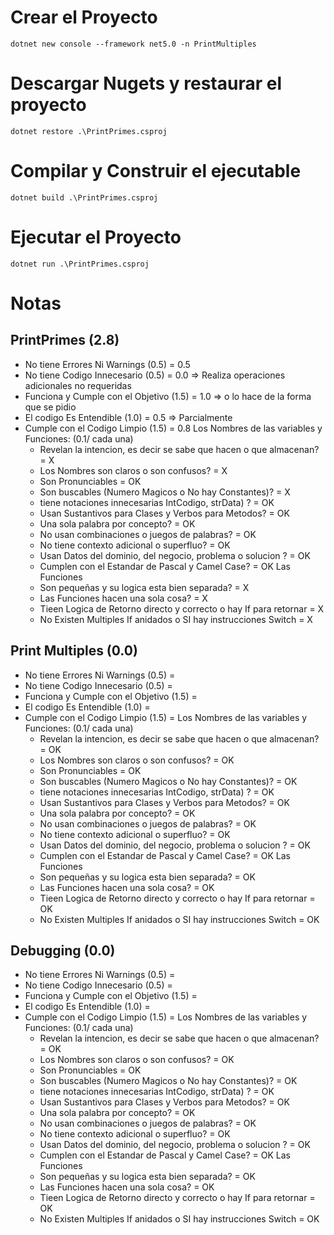 # Crear el Proyecto

```
dotnet new console --framework net5.0 -n PrintMultiples
```
# Descargar Nugets y restaurar el proyecto

```
dotnet restore .\PrintPrimes.csproj
```

# Compilar y Construir el ejecutable

```
dotnet build .\PrintPrimes.csproj
```

# Ejecutar el Proyecto

```
dotnet run .\PrintPrimes.csproj
```
# Notas
## PrintPrimes (2.8)
- No tiene Errores Ni Warnings (0.5)      = 0.5
- No tiene Codigo Innecesario  (0.5)      = 0.0 => Realiza operaciones adicionales no requeridas
- Funciona y Cumple con el Objetivo (1.5) = 1.0 => o lo hace de la forma que se pidio
- El codigo Es Entendible (1.0)           = 0.5 => Parcialmente
- Cumple con el Codigo Limpio (1.5)       = 0.8
  Los Nombres de las variables y Funciones: (0.1/ cada una)
  - Revelan la intencion, es decir se sabe que hacen o que almacenan? = X
  - Los Nombres son claros o son confusos?                            = X
  - Son Pronunciables                                                 = OK
  - Son buscables (Numero Magicos o No hay Constantes)?               = X
  - tiene notaciones innecesarias IntCodigo, strData) ?               = OK
  - Usan Sustantivos para Clases y Verbos para Metodos?               = OK
  - Una sola palabra por concepto?                                    = OK
  - No usan combinaciones o juegos de palabras?                       = OK
  - No tiene contexto adicional o superfluo?                          = OK
  - Usan Datos del dominio, del negocio, problema o solucion ?        = OK
  - Cumplen con el Estandar de Pascal y Camel Case?                   = OK
  Las Funciones                                                         
  - Son pequeñas y su logica esta bien separada?                      = X
  - Las Funciones hacen una sola cosa?                                = X
  - Tieen Logica de Retorno directo y correcto o hay If para retornar = X
  - No Existen Multiples If anidados o SI hay instrucciones Switch    = X

## Print Multiples (0.0)
- No tiene Errores Ni Warnings (0.5)      = 
- No tiene Codigo Innecesario  (0.5)      = 
- Funciona y Cumple con el Objetivo (1.5) = 
- El codigo Es Entendible (1.0)           = 
- Cumple con el Codigo Limpio (1.5)       = 
  Los Nombres de las variables y Funciones: (0.1/ cada una)
  - Revelan la intencion, es decir se sabe que hacen o que almacenan? = OK
  - Los Nombres son claros o son confusos?                            = OK
  - Son Pronunciables                                                 = OK
  - Son buscables (Numero Magicos o No hay Constantes)?               = OK
  - tiene notaciones innecesarias IntCodigo, strData) ?               = OK
  - Usan Sustantivos para Clases y Verbos para Metodos?               = OK
  - Una sola palabra por concepto?                                    = OK
  - No usan combinaciones o juegos de palabras?                       = OK
  - No tiene contexto adicional o superfluo?                          = OK
  - Usan Datos del dominio, del negocio, problema o solucion ?        = OK
  - Cumplen con el Estandar de Pascal y Camel Case?                   = OK
  Las Funciones                                                         
  - Son pequeñas y su logica esta bien separada?                      = OK
  - Las Funciones hacen una sola cosa?                                = OK
  - Tieen Logica de Retorno directo y correcto o hay If para retornar = OK
  - No Existen Multiples If anidados o SI hay instrucciones Switch    = OK

## Debugging (0.0)
- No tiene Errores Ni Warnings (0.5)      = 
- No tiene Codigo Innecesario  (0.5)      = 
- Funciona y Cumple con el Objetivo (1.5) = 
- El codigo Es Entendible (1.0)           = 
- Cumple con el Codigo Limpio (1.5)       = 
  Los Nombres de las variables y Funciones: (0.1/ cada una)
  - Revelan la intencion, es decir se sabe que hacen o que almacenan? = OK
  - Los Nombres son claros o son confusos?                            = OK
  - Son Pronunciables                                                 = OK
  - Son buscables (Numero Magicos o No hay Constantes)?               = OK
  - tiene notaciones innecesarias IntCodigo, strData) ?               = OK
  - Usan Sustantivos para Clases y Verbos para Metodos?               = OK
  - Una sola palabra por concepto?                                    = OK
  - No usan combinaciones o juegos de palabras?                       = OK
  - No tiene contexto adicional o superfluo?                          = OK
  - Usan Datos del dominio, del negocio, problema o solucion ?        = OK
  - Cumplen con el Estandar de Pascal y Camel Case?                   = OK
  Las Funciones                                                         
  - Son pequeñas y su logica esta bien separada?                      = OK
  - Las Funciones hacen una sola cosa?                                = OK
  - Tieen Logica de Retorno directo y correcto o hay If para retornar = OK
  - No Existen Multiples If anidados o SI hay instrucciones Switch    = OK
